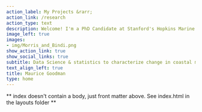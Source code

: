 ```yaml
---
action_label: My Projects &rarr;
action_link: /research
action_type: text
description: Welcome! I'm a PhD Candidate at Stanford's Hopkins Marine Station studying climate impacts on the biogeography, population dynamics, and predator-prey ecology of marine species. I combine field and experimental data with a variety of computational approaches - including correlative species distribution models and dynamical population models - to make inferences about climate impacts on coastal marine species and the animals they interact with.
image_left: true
images:
- img/Morris_and_Bindi.png
show_action_link: true
show_social_links: true
subtitle: Data Science & statistics to characterize change in coastal marine ecosystems
text_align_left: true
title: Maurice Goodman
type: home
---
```


** index doesn't contain a body, just front matter above.
See index.html in the layouts folder **
